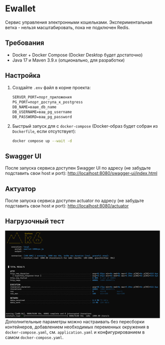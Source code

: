 # Ewallet

Сервис управления электронными кошельками. 
Экспериментальная ветка - нельзя масштабировать, пока не подключен Redis.

## Требования

- Docker + Docker Compose (Docker Desktop будет достаточно)
- Java 17 и Maven 3.9.x (опционально, для разработки)

## Настройка

1. Создайте `.env` файл в корне проекта:
    ```properties
    SERVER_PORT=порт_приложения
    PG_PORT=порт_доступа_к_postgress
    DB_NAME=ваше_db_name
    DB_USERNAME=ваш_pg_username
    DB_PASSWORD=ваш_pg_password
    ```

2. Быстрый запуск для с `docker-compose` (Docker-образ будет собран из `Dockerfile`, если отсутствует):
    ```bash
    docker compose up --wait -d
    ```

## Swagger UI

После запуска сервиса доступен Swagger UI по адресу (не забудьте подставить свои host и port): <http://localhost:8080/swagger-ui/index.html>

## Актуатор

После запуска сервиса доступен actuator по адресу (не забудьте подставить свои host и port): <http://localhost:8080/actuator>

## Нагрузочный тест
![img.png](load-test.png)
Дополнительные параметры можно настраивать без пересборки контейнеров,
добавлением необходимых переменных окружения в `docker-compose.yaml`, см. `application.yaml`
и конфигурированием в самом `docker-compose.yaml`.